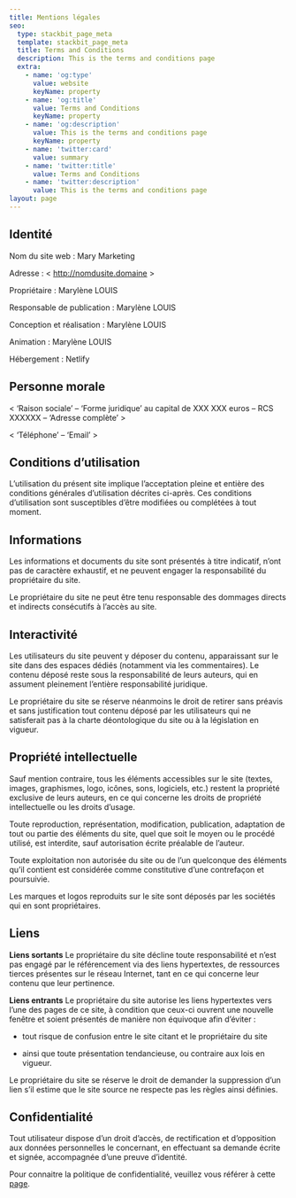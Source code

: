 ```yaml
---
title: Mentions légales
seo:
  type: stackbit_page_meta
  template: stackbit_page_meta
  title: Terms and Conditions
  description: This is the terms and conditions page
  extra:
    - name: 'og:type'
      value: website
      keyName: property
    - name: 'og:title'
      value: Terms and Conditions
      keyName: property
    - name: 'og:description'
      value: This is the terms and conditions page
      keyName: property
    - name: 'twitter:card'
      value: summary
    - name: 'twitter:title'
      value: Terms and Conditions
    - name: 'twitter:description'
      value: This is the terms and conditions page
layout: page
---
```

## Identité

Nom du site web : Mary Marketing

Adresse : < http://nomdusite.domaine >

Propriétaire : Marylène LOUIS

Responsable de publication : Marylène LOUIS

Conception et réalisation : Marylène LOUIS

Animation : Marylène LOUIS

Hébergement : Netlify

## Personne morale

< ‘Raison sociale’ – ‘Forme juridique’ au capital de XXX XXX euros – RCS XXXXXX – ‘Adresse complète’ >

< ‘Téléphone’ – ‘Email’ >

## Conditions d’utilisation

L’utilisation du présent site implique l’acceptation pleine et entière des conditions générales d’utilisation décrites ci-après. Ces conditions d’utilisation sont susceptibles d’être modifiées ou complétées à tout moment.

## Informations

Les informations et documents du site sont présentés à titre indicatif, n’ont pas de caractère exhaustif, et ne peuvent engager la responsabilité du propriétaire du site.

Le propriétaire du site ne peut être tenu responsable des dommages directs et indirects consécutifs à l’accès au site.

## Interactivité

Les utilisateurs du site peuvent y déposer du contenu, apparaissant sur le site dans des espaces dédiés (notamment via les commentaires). Le contenu déposé reste sous la responsabilité de leurs auteurs, qui en assument pleinement l’entière responsabilité juridique.

Le propriétaire du site se réserve néanmoins le droit de retirer sans préavis et sans justification tout contenu déposé par les utilisateurs qui ne satisferait pas à la charte déontologique du site ou à la législation en vigueur.

## Propriété intellectuelle

Sauf mention contraire, tous les éléments accessibles sur le site (textes, images, graphismes, logo, icônes, sons, logiciels, etc.) restent la propriété exclusive de leurs auteurs, en ce qui concerne les droits de propriété intellectuelle ou les droits d’usage.

Toute reproduction, représentation, modification, publication, adaptation de tout ou partie des éléments du site, quel que soit le moyen ou le procédé utilisé, est interdite, sauf autorisation écrite préalable de l’auteur.

Toute exploitation non autorisée du site ou de l’un quelconque des éléments qu’il contient est considérée comme constitutive d’une contrefaçon et poursuivie.

Les marques et logos reproduits sur le site sont déposés par les sociétés qui en sont propriétaires.

## Liens

**Liens sortants**
Le propriétaire du site décline toute responsabilité et n’est pas engagé par le référencement via des liens hypertextes, de ressources tierces présentes sur le réseau Internet, tant en ce qui concerne leur contenu que leur pertinence.

**Liens entrants**
Le propriétaire du site autorise les liens hypertextes vers l’une des pages de ce site, à condition que ceux-ci ouvrent une nouvelle fenêtre et soient présentés de manière non équivoque afin d’éviter :

*   tout risque de confusion entre le site citant et le propriétaire du site

*   ainsi que toute présentation tendancieuse, ou contraire aux lois en vigueur.

Le propriétaire du site se réserve le droit de demander la suppression d’un lien s’il estime que le site source ne respecte pas les règles ainsi définies.

## Confidentialité

Tout utilisateur dispose d’un droit d’accès, de rectification et d’opposition aux données personnelles le concernant, en effectuant sa demande écrite et signée, accompagnée d’une preuve d’identité. 

Pour connaitre la politique de confidentialité, veuillez vous référer à cette [page](/politique-confidentialite).
